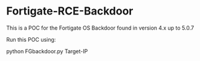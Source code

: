 # Fortigate-RCE-Backdoor

This is a POC for the Fortigate OS Backdoor found in version 4.x up to 5.0.7

Run this POC using:

python FGbackdoor.py Target-IP
